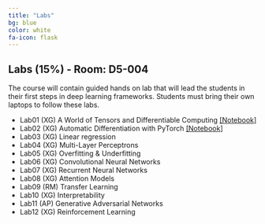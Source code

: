 ```yaml
---
title: "Labs"
bg: blue
color: white
fa-icon: flask
---
```


## Labs (15%) - Room: D5-004
The course will contain guided hands on lab that will lead the students in their first steps in deep learning frameworks. Students must bring their own laptops to follow these labs.

* Lab01 (XG) A World of Tensors and Differentiable Computing [[Notebook]][lab01]
* Lab02 (XG) Automatic Differentiation with PyTorch [[Notebook]][lab02]
* Lab03 (XG) Linear regression
* Lab04 (XG) Multi-Layer Perceptrons
* Lab05 (XG) Overfitting & Underfitting
* Lab06 (XG) Convolutional Neural Networks
* Lab07 (XG) Recurrent Neural Networks
* Lab08 (XG) Attention Models
* Lab09 (RM) Transfer Learning
* Lab10 (XG) Interpretability
* Lab11 (AP) Generative Adversarial Networks
* Lab12 (XG) Reinforcement Learning

[lab01]: ../labs/dlai_2019_lab1_tensors_todo.ipynb
[lab02]: ../labs/dlai_2019_lab2_backprop_todo.ipynb
